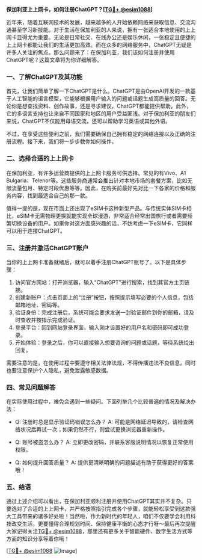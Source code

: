 **保加利亚上上网卡，如何注册ChatGPT？[[TG💪+ @esim1088](https://t.me/s/esim1088)]**

近年来，随着互联网技术的发展，越来越多的人开始依赖网络来获取信息、交流沟通甚至学习新技能。对于生活在保加利亚的人来说，拥有一张适合本地使用的上上网卡显得尤为重要。无论是日常社交、在线办公还是娱乐休闲，一张稳定且便捷的上上网卡都能让我们的生活更加高效。而在众多的网络服务中，ChatGPT无疑是许多人关注的焦点。那么问题来了：在保加利亚，我们该如何注册并使用ChatGPT呢？这篇文章将为你详细解答。

### 一、了解ChatGPT及其功能

首先，让我们简单了解一下ChatGPT是什么。ChatGPT是由OpenAI开发的一款基于人工智能的语言模型，它能够根据用户输入的问题或话题生成高质量的回答。无论你是想查找资料、创作故事，还是寻求建议，ChatGPT都能提供帮助。此外，它的多语言支持也让来自不同国家和地区的用户受益匪浅。对于保加利亚的朋友们来说，ChatGPT不仅能用母语交流，还可以帮助学习英语或其他外语。

不过，在享受这些便利之前，我们需要确保自己拥有稳定的网络连接以及正确的注册流程。接下来，我们将一步步教你如何操作。

### 二、选择合适的上上网卡

在保加利亚，有许多运营商提供的上上网卡服务可供选择。常见的有Vivo、A1 Bulgaria、Telenor等。这些服务商通常会推出针对本地市场的套餐方案，比如无限流量包月、特定时段优惠等等。因此，在购买前最好先对比一下各家的价格和服务内容，找到最适合自己的那一款。

值得一提的是，现在市面上还出现了eSIM卡这种新型产品。与传统实体SIM卡相比，eSIM卡无需物理更换就能实现全球漫游，非常适合经常出国旅行或者需要频繁切换设备的用户。如果你对这方面感兴趣的话，不妨考虑一下eSIM卡，它同样可以用于连接ChatGPT。

### 三、注册并激活ChatGPT账户

当你的上上网卡准备就绪后，就可以着手注册ChatGPT账号了。以下是具体步骤：

1. 访问官方网站：打开浏览器，输入“ChatGPT”进行搜索，找到其官方主页链接。
2. 创建新账户：点击页面上的“注册”按钮，按照提示填写必要的个人信息，包括邮箱地址、密码等。
3. 验证身份：完成注册后，系统可能会要求发送一封验证邮件到你的邮箱，请及时查收并按指示完成验证。
4. 登录平台：回到网站登录界面，输入刚才设置好的用户名和密码即可成功登录。
5. 开始体验：登录之后，你可以直接输入想要咨询的问题或话题，等待系统给出回复。

需要注意的是，在使用过程中要遵守相关法律法规，不得传播违法不良信息。同时也要注意保护个人隐私，避免泄露敏感数据。

### 四、常见问题解答

在实际使用过程中，难免会遇到一些疑问。下面列举几个比较普遍的情况及解决办法：

- Q: 注册时总是显示验证码错误怎么办？
  A: 可能是网络延迟导致的，请检查网络状况后再试一次；如果仍然不行，则尝试更换浏览器重新操作。
  
- Q: 账号被盗怎么办？
  A: 立即更改密码，并联系客服说明情况以恢复正常使用权限。

- Q: 如何提升回答质量？
  A: 提供更清晰明确的问题描述有助于获得更好的答案哦！

### 五、结语

通过上述介绍可以看出，在保加利亚顺利注册并使用ChatGPT其实并不复杂。只要选对了合适的上上网卡，并严格按照指引完成各个步骤，就能轻松享受到这款强大工具带来的诸多好处啦！当然啦，作为新时代的年轻人，咱们不仅要学会利用科技改变生活，更要懂得合理规划时间、保持健康平衡的心态才行呀～最后再次提醒大家记得关注[TG💪+ @esim1088](https://t.me/s/esim1088)，那里还有更多关于智能硬件、数字生活方式等方面的知识分享等着你哦！

[[TG💪+ @esim1088](https://t.me/s/esim1088) ![Image](https://i.postimg.cc/4NQfJmqS/Snipaste-2025-05-13-00-14-12.png)]